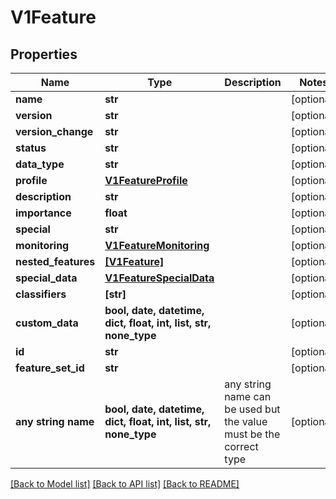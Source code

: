 # V1Feature


## Properties
Name | Type | Description | Notes
------------ | ------------- | ------------- | -------------
**name** | **str** |  | [optional] 
**version** | **str** |  | [optional] 
**version_change** | **str** |  | [optional] 
**status** | **str** |  | [optional] 
**data_type** | **str** |  | [optional] 
**profile** | [**V1FeatureProfile**](V1FeatureProfile.md) |  | [optional] 
**description** | **str** |  | [optional] 
**importance** | **float** |  | [optional] 
**special** | **str** |  | [optional] 
**monitoring** | [**V1FeatureMonitoring**](V1FeatureMonitoring.md) |  | [optional] 
**nested_features** | [**[V1Feature]**](V1Feature.md) |  | [optional] 
**special_data** | [**V1FeatureSpecialData**](V1FeatureSpecialData.md) |  | [optional] 
**classifiers** | **[str]** |  | [optional] 
**custom_data** | **bool, date, datetime, dict, float, int, list, str, none_type** |  | [optional] 
**id** | **str** |  | [optional] 
**feature_set_id** | **str** |  | [optional] 
**any string name** | **bool, date, datetime, dict, float, int, list, str, none_type** | any string name can be used but the value must be the correct type | [optional]

[[Back to Model list]](../README.md#documentation-for-models) [[Back to API list]](../README.md#documentation-for-api-endpoints) [[Back to README]](../README.md)


